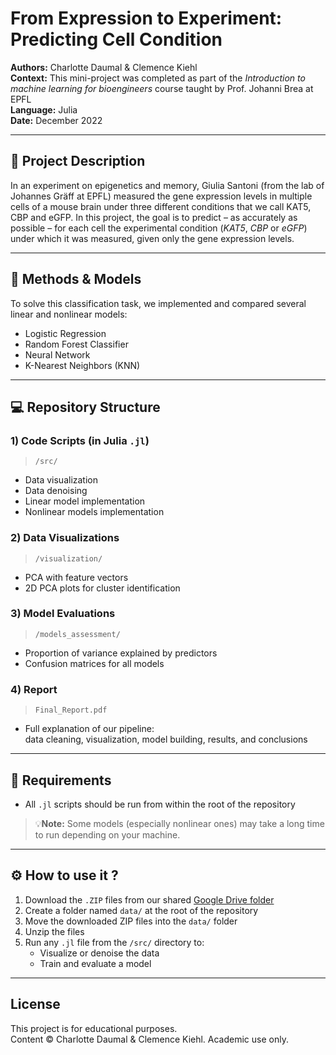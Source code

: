 # From Expression to Experiment: Predicting Cell Condition

**Authors:** Charlotte Daumal & Clemence Kiehl  
**Context:** This mini-project was completed as part of the *Introduction to machine learning for bioengineers* course taught by Prof. Johanni Brea at EPFL  
**Language:** Julia   
**Date:** December 2022  

---

## 📝 Project Description  

In an experiment on epigenetics and memory, Giulia Santoni (from the lab of Johannes Gräff at EPFL) measured the gene expression levels in multiple cells of a mouse brain under three different conditions that we call KAT5, CBP and eGFP. In this project, the goal is to predict – as accurately as possible – for each cell the experimental condition (_KAT5_, _CBP_ or _eGFP_) under which it was measured, given only the gene expression levels.

---

## 🧠 Methods & Models

To solve this classification task, we implemented and compared several linear and nonlinear models:

- Logistic Regression  
- Random Forest Classifier  
- Neural Network  
- K-Nearest Neighbors (KNN)

---

## 💻 Repository Structure

### 1) Code Scripts (in Julia `.jl`)
> `/src/`
- Data visualization  
- Data denoising  
- Linear model implementation  
- Nonlinear models implementation

### 2) Data Visualizations
> `/visualization/`
- PCA with feature vectors  
- 2D PCA plots for cluster identification

### 3) Model Evaluations
> `/models_assessment/`
- Proportion of variance explained by predictors  
- Confusion matrices for all models

### 4) Report
> `Final_Report.pdf`
- Full explanation of our pipeline:  
  data cleaning, visualization, model building, results, and conclusions

---

## 📝 Requirements

- All `.jl` scripts should be run from within the root of the repository

> 💡**Note:** Some models (especially nonlinear ones) may take a long time to run depending on your machine.

---

## ⚙️ How to use it ?

1. Download the `.ZIP` files from our shared [Google Drive folder](https://drive.google.com/drive/folders/19PFEhJPrm3AXHuXpxQQnzs8CfaN4v8bU?usp=share_link)
2. Create a folder named `data/` at the root of the repository
3. Move the downloaded ZIP files into the `data/` folder
4. Unzip the files
5. Run any `.jl` file from the `/src/` directory to:
   - Visualize or denoise the data
   - Train and evaluate a model

---

## License

This project is for educational purposes.  
Content © Charlotte Daumal & Clemence Kiehl. Academic use only.

